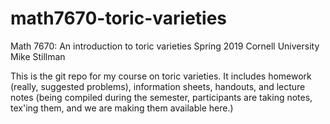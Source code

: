 # math7670-toric-varieties

Math 7670: An introduction to toric varieties
Spring 2019
Cornell University
Mike Stillman

This is the git repo for my course on toric varieties.  It includes
homework (really, suggested problems), information sheets, handouts,
and lecture notes (being compiled during the semester, participants
are taking notes, tex'ing them, and we are making them available
here.)
